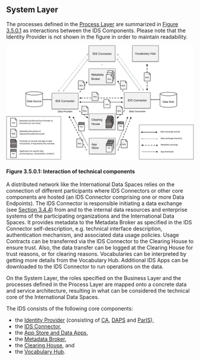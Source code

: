 ## System Layer ##

The processes defined in the [Process Layer](../3_4_Process_Layer/3_4_Process_Layer.md) are summarized in [Figure 3.5.0.1](#figure-3501-interaction-of-technical-components) as interactions between the IDS Components. Please note that the Identity Provider is not shown in the figure in order to maintain readability.

![Interaction of technical components](./media/3.5.0.1_interaction_between_technical_components.png)
#### Figure 3.5.0.1: Interaction of technical components

A distributed network like the International Data Spaces relies on the connection of different participants where IDS Connectors or other core components are hosted (an IDS Connector comprising one or more Data Endpoints). The IDS Connector is responsible initiating a data exchange (see [Section 3.4.4](../3_4_Process_Layer/3_4_4_Exchanging_Data.md#data-exchange)) from and to the internal data resources and enterprise systems of the participating organizations and the International Data Spaces. It provides metadata to the Metadata Broker as specified in the IDS Connector self-description, e.g. technical interface description, authentication mechanism, and associated data usage policies. Usage Contracts can be transferred via the IDS Connector to the Clearing House to ensure trust. Also, the data transfer can be logged at the Clearing House for trust reasons, or for clearing reasons. Vocabularies can be interpreted by getting more details from the Vocabulary Hub. Additional IDS Apps can be downloaded to the IDS Connector to run operations on the data.

On the System Layer, the roles specified on the Business Layer and the processes defined in the Process Layer are mapped onto a concrete data and service architecture, resulting in what can be considered the technical core of the International Data Spaces.

The IDS consists of the following core components:

- the [Identity Provider](./3_5_1_Identity_Provider.md#identity-provider) (consisting of [CA](./3_5_1_Identity_Provider.md#certificate-authorities-cas), [DAPS](./3_5_1_Identity_Provider.md#dynamic-attribute-provisioning-service-daps) and [ParIS](./3_5_1_Identity_Provider.md#participant-information-service-paris)),
- the [IDS Connector](./3_5_2_IDS_Connector.md#ids-connector),
- the [App Store and Data Apps](./3_5_3_App_Store_and_Data_Apps.md#app-store-and-ids-apps),
- the [Metadata Broker](./3_5_4_Metadata_Broker.md#metadata-broker),
- the [Clearing House](./3_5_5_Clearing_House.md#clearing-house), and
- the [Vocabulary Hub](./3_5_6_Vocabulary_Hub.md#vocabulary-hub).
